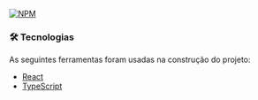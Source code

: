 [![NPM](https://img.shields.io/apm/l/react)](https://github.com/duzate/input-mask/blob/main/LICENSE)

### 🛠 Tecnologias

As seguintes ferramentas foram usadas na construção do projeto:

- [React](https://pt-br.reactjs.org/)
- [TypeScript](https://www.typescriptlang.org/)
